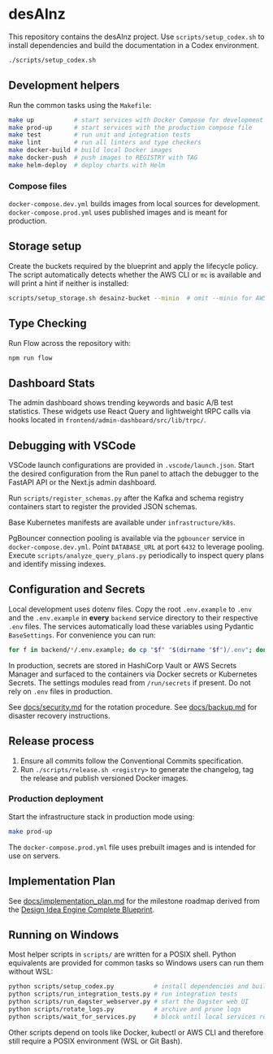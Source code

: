 # desAInz

This repository contains the desAInz project. Use `scripts/setup_codex.sh` to install dependencies and build the documentation in a Codex environment.

```bash
./scripts/setup_codex.sh
```


## Development helpers

Run the common tasks using the `Makefile`:

```bash
make up           # start services with Docker Compose for development
make prod-up      # start services with the production compose file
make test         # run unit and integration tests
make lint         # run all linters and type checkers
make docker-build # build local Docker images
make docker-push  # push images to REGISTRY with TAG
make helm-deploy  # deploy charts with Helm
```
### Compose files

`docker-compose.dev.yml` builds images from local sources for development. `docker-compose.prod.yml` uses published images and is meant for production.


## Storage setup

Create the buckets required by the blueprint and apply the lifecycle policy.
The script automatically detects whether the AWS CLI or `mc` is available and
will print a hint if neither is installed:

```bash
scripts/setup_storage.sh desainz-bucket --minio  # omit --minio for AWS S3
```

## Type Checking

Run Flow across the repository with:

```bash
npm run flow
```

## Dashboard Stats

The admin dashboard shows trending keywords and basic A/B test statistics.
These widgets use React Query and lightweight tRPC calls via hooks located in
`frontend/admin-dashboard/src/lib/trpc/`.

## Debugging with VSCode

VSCode launch configurations are provided in `.vscode/launch.json`.
Start the desired configuration from the Run panel to attach the debugger to the FastAPI API or the Next.js admin dashboard.

Run `scripts/register_schemas.py` after the Kafka and schema registry containers
start to register the provided JSON schemas.

Base Kubernetes manifests are available under `infrastructure/k8s`.

PgBouncer connection pooling is available via the `pgbouncer` service in
`docker-compose.dev.yml`. Point `DATABASE_URL` at port `6432` to leverage pooling.
Execute `scripts/analyze_query_plans.py` periodically to inspect query plans and
identify missing indexes.

## Configuration and Secrets
Local development uses dotenv files. Copy the root `.env.example` to `.env` and the `.env.example` in **every** `backend` service directory to their respective `.env` files. The services automatically load these variables using Pydantic `BaseSettings`.
For convenience you can run:

```bash
for f in backend/*/.env.example; do cp "$f" "$(dirname "$f")/.env"; done
```

In production, secrets are stored in HashiCorp Vault or AWS Secrets Manager and surfaced to the containers via Docker secrets or Kubernetes Secrets. The settings modules read from `/run/secrets` if present. Do not rely on `.env` files in production.

See [docs/security.md](docs/security.md) for the rotation procedure.
See [docs/backup.md](docs/backup.md) for disaster recovery instructions.

## Release process

1. Ensure all commits follow the Conventional Commits specification.
2. Run `./scripts/release.sh <registry>` to generate the changelog, tag the release and publish versioned Docker images.

### Production deployment

Start the infrastructure stack in production mode using:

```bash
make prod-up
```

The `docker-compose.prod.yml` file uses prebuilt images and is intended for use on servers.

## Implementation Plan

See [docs/implementation_plan.md](docs/implementation_plan.md) for the milestone roadmap derived from the [Design Idea Engine Complete Blueprint](docs/blueprints/DesignIdeaEngineCompleteBlueprint.md).

## Running on Windows

Most helper scripts in `scripts/` are written for a POSIX shell. Python equivalents
are provided for common tasks so Windows users can run them without WSL:

```bash
python scripts/setup_codex.py           # install dependencies and build docs
python scripts/run_integration_tests.py # run integration tests
python scripts/run_dagster_webserver.py # start the Dagster web UI
python scripts/rotate_logs.py           # archive and prune logs
python scripts/wait_for_services.py     # block until local services respond
```

Other scripts depend on tools like Docker, kubectl or AWS CLI and therefore
still require a POSIX environment (WSL or Git Bash).
